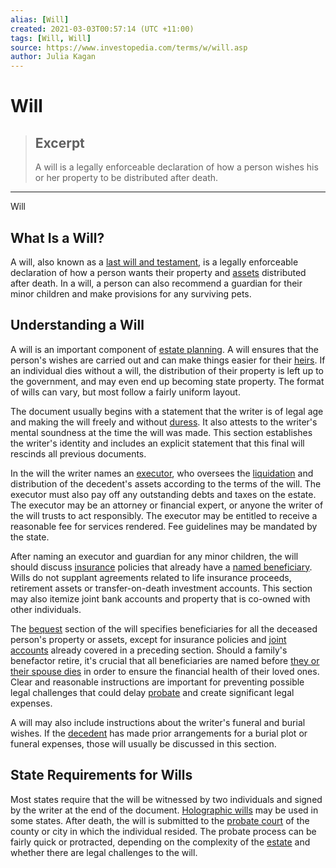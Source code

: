 ```yaml
---
alias: [Will]
created: 2021-03-03T00:57:14 (UTC +11:00)
tags: [Will, Will]
source: https://www.investopedia.com/terms/w/will.asp
author: Julia Kagan
---
```


# Will

> ## Excerpt
> A will is a legally enforceable declaration of how a person wishes his or her property to be distributed after death.

---

Will
## What Is a Will?

A will, also known as a [last will and testament](https://www.investopedia.com/terms/l/last-will-and-testament.asp), is a legally enforceable declaration of how a person wants their property and [assets](https://www.investopedia.com/terms/a/asset.asp) distributed after death. In a will, a person can also recommend a guardian for their minor children and make provisions for any surviving pets.

## Understanding a Will

A will is an important component of [estate planning](http://www.nolo.com/legal-encyclopedia/what-is-will.html). A will ensures that the person's wishes are carried out and can make things easier for their [heirs](https://www.investopedia.com/terms/e/estateplanning.asp). If an individual dies without a will, the distribution of their property is left up to the government, and may even end up becoming state property. The format of wills can vary, but most follow a fairly uniform layout.

The document usually begins with a statement that the writer is of legal age and making the will freely and without [duress](https://www.investopedia.com/terms/d/duress.asp). It also attests to the writer's mental soundness at the time the will was made. This section establishes the writer's identity and includes an explicit statement that this final will rescinds all previous documents.

In the will the writer names an [executor](https://www.investopedia.com/terms/e/executor.asp), who oversees the [liquidation](https://www.investopedia.com/terms/l/liquidation.asp) and distribution of the decedent's assets according to the terms of the will. The executor must also pay off any outstanding debts and taxes on the estate. The executor may be an attorney or financial expert, or anyone the writer of the will trusts to act responsibly. The executor may be entitled to receive a reasonable fee for services rendered. Fee guidelines may be mandated by the state.

After naming an executor and guardian for any minor children, the will should discuss [insurance](https://www.investopedia.com/terms/i/insurance-coverage.asp) policies that already have a [named beneficiary](https://www.investopedia.com/terms/n/named-beneficiary.asp). Wills do not supplant agreements related to life insurance proceeds, retirement assets or transfer-on-death investment accounts. This section may also itemize joint bank accounts and property that is co-owned with other individuals.

The [bequest](https://www.investopedia.com/terms/b/bequest.asp) section of the will specifies beneficiaries for all the deceased person's property or assets, except for insurance policies and [joint accounts](https://www.investopedia.com/terms/j/jointaccount.asp) already covered in a preceding section. Should a family's benefactor retire, it's crucial that all beneficiaries are named before [they or their spouse dies](https://www.investopedia.com/articles/personal-finance/120715/what-happens-retirement-accounts-if-spouse-dies.asp) in order to ensure the financial health of their loved ones. Clear and reasonable instructions are important for preventing possible legal challenges that could delay [probate](https://www.investopedia.com/terms/p/probate.asp) and create significant legal expenses.

A will may also include instructions about the writer's funeral and burial wishes. If the [decedent](https://www.investopedia.com/terms/d/decedent.asp) has made prior arrangements for a burial plot or funeral expenses, those will usually be discussed in this section.

## State Requirements for Wills

Most states require that the will be witnessed by two individuals and signed by the writer at the end of the document. [Holographic wills](https://www.investopedia.com/terms/h/holographic-will.asp) may be used in some states. After death, the will is submitted to the [probate court](https://www.investopedia.com/terms/p/probate-court.asp) of the county or city in which the individual resided. The probate process can be fairly quick or protracted, depending on the complexity of the [estate](https://www.investopedia.com/terms/e/estate.asp) and whether there are legal challenges to the will.
